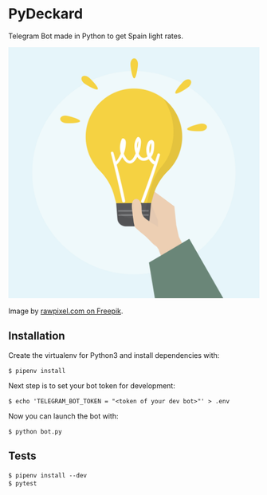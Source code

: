 # PyDeckard

Telegram Bot made in Python to get Spain light rates.

![bot-pic](tari-luz-esp-bot.jpg) 

Image by [rawpixel.com on Freepik](https://www.freepik.com/free-vector/illustration-light-bulb-icon_3207916.htm).

## Installation

Create the virtualenv for Python3 and install dependencies with:

~~~console
$ pipenv install
~~~

Next step is to set your bot token for development:

~~~console
$ echo 'TELEGRAM_BOT_TOKEN = "<token of your dev bot>"' > .env
~~~

Now you can launch the bot with:

~~~console
$ python bot.py
~~~

## Tests

~~~console
$ pipenv install --dev
$ pytest
~~~
